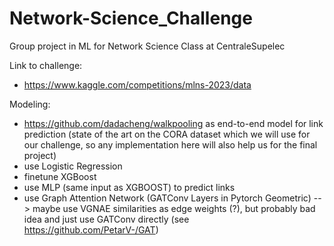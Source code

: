 # Network-Science_Challenge
Group project in ML for Network Science Class at CentraleSupelec 

Link to challenge:
- https://www.kaggle.com/competitions/mlns-2023/data

Modeling:
- https://github.com/dadacheng/walkpooling as end-to-end model for link prediction (state of the art on the CORA dataset which we will use for our challenge, so any implementation here will also help us for the final project)
- use Logistic Regression
- finetune XGBoost
- use MLP (same input as XGBOOST) to predict links
- use Graph Attention Network (GATConv Layers in Pytorch Geometric) --> maybe use VGNAE similarities as edge weights (?), but probably bad idea and just use GATConv directly (see https://github.com/PetarV-/GAT)
